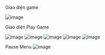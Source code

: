 Giao diện game

![image](https://user-images.githubusercontent.com/44593404/105666738-832ddf80-5f0c-11eb-9432-bc153d859e41.png)

Giao diện Play Game

![image](https://user-images.githubusercontent.com/44593404/105666769-92149200-5f0c-11eb-9a37-9fac782fddf7.png)
![image](https://user-images.githubusercontent.com/44593404/105666800-a5276200-5f0c-11eb-86db-70dad915d60b.png)
![image](https://user-images.githubusercontent.com/44593404/105666808-a8225280-5f0c-11eb-86ef-686fcce1c37f.png)
![image](https://user-images.githubusercontent.com/44593404/105666829-b1abba80-5f0c-11eb-97ea-aa8aeaa12526.png)
![image](https://user-images.githubusercontent.com/44593404/105666838-b4a6ab00-5f0c-11eb-9943-55b73a573901.png)

Pause Menu
![image](https://user-images.githubusercontent.com/44593404/105666781-980a7300-5f0c-11eb-8223-8f48ef35f94b.png)
